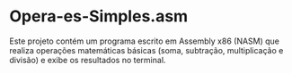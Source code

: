 # Opera-es-Simples.asm
Este projeto contém um programa escrito em Assembly x86 (NASM) que realiza operações matemáticas básicas (soma, subtração, multiplicação e divisão) e exibe os resultados no terminal.
